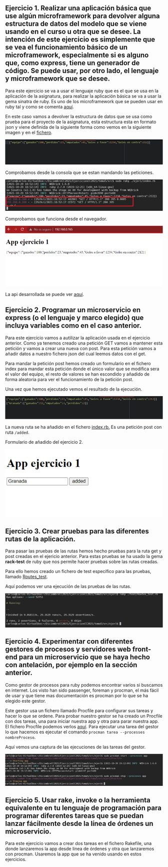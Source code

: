 ## Ejercicio 1. Realizar una aplicación básica que use algún microframework para devolver alguna estructura de datos del modelo que se viene usando en el curso u otra que se desee. La intención de este ejercicio es simplemente que se vea el funcionamiento básico de un microframework, especialmente si es alguno que, como express, tiene un generador de código. Se puede usar, por otro lado, el lenguaje y microframework que se desee.
Para este ejercicio se va a usar el lenguaje ruby que es el que se usa en la aplicación de la asignatura, para realizar la aplicación básica se va a usar la gema sinatra de ruby. Es uno de los microframework que se pueden usar en ruby tal y como se comenta [aquí](https://www.slant.co/topics/3523/~best-ruby-microframeworks).

En este caso vamos a devolver la estructura de datos que se usa como prueba para el proyecto de la asignatura, esta estructura esta en formato json y viene definida de la siguiente forma como vemos en la siguiente imagen y en el [fichero](https://github.com/CharlySM/EjerciciosCC2021/blob/main/tema5/src/estructura.json).

![estructura datos json](https://github.com/CharlySM/EjerciciosCC2021/blob/main/tema5/img/estructura.png)

Comprobamos desde la consola que se estan mandando las peticiones.

![peticiones](https://github.com/CharlySM/EjerciciosCC2021/blob/main/tema5/img/peticiones.png)

Comprobamos que funciona desde el navegador.

![navegador](https://github.com/CharlySM/EjerciciosCC2021/blob/main/tema5/img/navegador.png)

La api desarrollada se puede ver [aquí](https://github.com/CharlySM/EjerciciosCC2021/tree/main/tema5/src/ejer1).

##  Ejercicio 2. Programar un microservicio en express (o el lenguaje y marco elegido) que incluya variables como en el caso anterior.

Para este ejercicio vamos a autilizar la aplicación usada en el ejercicio anterior. Como ya tenemos creado una petición GET vamos a mantener esta petición y vamos a crear una nueva con post. Para esta petición vamos a añadir datos a nuestro fichero json del cual leemos datos con el get.

Para mandar la petición post hemos creado un formulario en el fichero index para mandar esta petición donde el único valor que se modifica sera el valor del equipo, el resto de valores se han escondido y añadido de forma aleatoria para ver el funcionamiento de la petición post.

Una vez que hemos ejecutado vemos el resultado de la ejecución.

![est modificada](https://github.com/CharlySM/EjerciciosCC2021/blob/main/tema5/img/estructuraModificada.png)

La nueva ruta se ha añadido en el fichero [index.rb.](https://github.com/CharlySM/EjerciciosCC2021/blob/main/tema5/src/ejer1/index.rb) Es una petición post con ruta ```/added```.

Formulario de añadido del ejercicio 2.

![est modificada](https://github.com/CharlySM/EjerciciosCC2021/blob/main/tema5/img/formEjer2.png)

## Ejercicio 3. Crear pruebas para las diferentes rutas de la aplicación.

Para pasar las pruebas de las rutas hemos hecho pruebas para la ruta get y post creadas en el ejericio anterior. Para estas pruebas se ha usado la gema **rack-test** de ruby que nos permíte hacer pruebas sobre las rutas creadas.

Para ello hemos creado un fichero de test específico para las pruebas, llamado [Routes_test](https://github.com/CharlySM/EjerciciosCC2021/blob/main/tema5/src/ejer1/test/Routes_test.rb).

Aquí podemos ver una ejecución de las pruebas de las rutas.

![pruebas rutas](https://github.com/CharlySM/EjerciciosCC2021/blob/main/tema5/img/pruebasRutas.png)

## Ejercicio 4. Experimentar con diferentes gestores de procesos y servidores web front-end para un microservicio que se haya hecho con antelación, por ejemplo en la sección anterior.

Como gestor de procesos para ruby podemos encontrar varios si buscamos en internet. Los visto han sido passenger, foreman y procman, el más fácil de usar y que tiene mas documentación es procman por lo que se ha elegido este gestor.

Este gestor usa un fichero llamado Procfile para configurar sus tareas y hacer lo que se ordene. Para probar nuestro gestor se ha creado un Procfile con dos tareas, una para iniciar nuestra app y otra para parar nuestra app. El fichero Procfile podemos verlos [aquí](https://github.com/CharlySM/EjerciciosCC2021/tree/main/tema5/src/ejer1/Procfile). Para ejecutar una tarea del gestor lo que hacemos es ejecutar el comando ```procman tarea --processes nombreProceso```.

Aquí vemos una captura de las ejecuciones de las tareas del gestor.

![gestor procesos](https://github.com/CharlySM/EjerciciosCC2021/blob/main/tema5/img/gestorProcesos.png)

## Ejercicio 5. Usar rake, invoke o la herramienta equivalente en tu lenguaje de programación para programar diferentes tareas que se puedan lanzar fácilmente desde la línea de órdenes un microservicio.

Para este ejercicio vamos a crear dos tareas en el fichero Rakefile, una donde lanzaremos la app desde linea de órdenes y otra que lanzaremos con procman. Usaremos la app que se ha venido usando en estos ejercicios.
